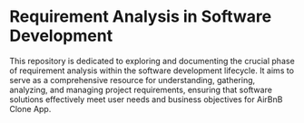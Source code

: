 # Requirement Analysis in Software Development
This repository is dedicated to exploring and documenting the crucial phase of requirement analysis within the software development lifecycle. It aims to serve as a comprehensive resource for understanding, gathering, analyzing, and managing project requirements, ensuring that software solutions effectively meet user needs and business objectives for AirBnB Clone App.
